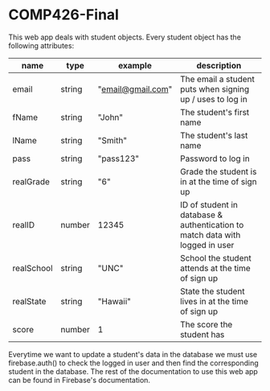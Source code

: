 # COMP426-Final

This web app deals with student objects. Every student object has the following attributes:

   name      |   type    |   example   |                description
-------------|-----------|-------------|---------------------------------------------
  email      |  string   | "email@gmail.com" | The email a student puts when signing up / uses to log in
  fName      |  string   |   "John"    | The student's first name
   lName     |  string   |   "Smith"   | The student's last name
  pass       |  string   |  "pass123"  | Password to log in
realGrade    |  string   |    "6"      | Grade the student is in at the time of sign up 
   realID    |  number   |    12345    | ID of student in database & authentication to match data with logged in user
realSchool   |  string   |     "UNC"   | School the student attends at the time of sign up 
realState    |  string   |  "Hawaii"     | State the student lives in at the time of sign up
 score       |  number   |      1      | The score the student has
 
 
 
 Everytime we want to update a student's data in the database we must use firebase.auth() to check the logged in user and then find the corresponding student in the database.
 The rest of the documentation to use this web app can be found in Firebase's documentation.
